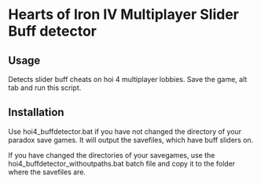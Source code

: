 # Hearts of Iron IV Multiplayer Slider Buff detector

## Usage

Detects slider buff cheats on hoi 4 multiplayer lobbies. Save the game, alt tab and run this script.

## Installation

Use hoi4_buffdetector.bat if you have not changed the directory of your paradox save games. It will output the savefiles, which have buff sliders on.

If you have changed the directories of your savegames, use the hoi4_buffdetector_withoutpaths.bat batch file and copy it to the folder where the savefiles are.
